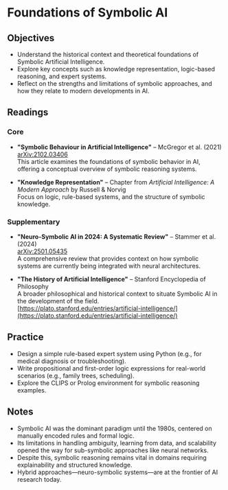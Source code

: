 # Foundations of Symbolic AI

## Objectives

- Understand the historical context and theoretical foundations of Symbolic Artificial Intelligence.
- Explore key concepts such as knowledge representation, logic-based reasoning, and expert systems.
- Reflect on the strengths and limitations of symbolic approaches, and how they relate to modern developments in AI.

## Readings

### Core

- **"Symbolic Behaviour in Artificial Intelligence"** – McGregor et al. (2021)  
  [arXiv:2102.03406](https://arxiv.org/abs/2102.03406)  
  This article examines the foundations of symbolic behavior in AI, offering a conceptual overview of symbolic reasoning systems.

- **"Knowledge Representation"** – Chapter from *Artificial Intelligence: A Modern Approach* by Russell & Norvig  
  Focus on logic, rule-based systems, and the structure of symbolic knowledge.

### Supplementary

- **"Neuro-Symbolic AI in 2024: A Systematic Review"** – Stammer et al. (2024)  
  [arXiv:2501.05435](https://arxiv.org/abs/2501.05435)  
  A comprehensive review that provides context on how symbolic systems are currently being integrated with neural architectures.

- **"The History of Artificial Intelligence"** – Stanford Encyclopedia of Philosophy  
  A broader philosophical and historical context to situate Symbolic AI in the development of the field.  
  [https://plato.stanford.edu/entries/artificial-intelligence/](https://plato.stanford.edu/entries/artificial-intelligence/)

## Practice

- Design a simple rule-based expert system using Python (e.g., for medical diagnosis or troubleshooting).
- Write propositional and first-order logic expressions for real-world scenarios (e.g., family trees, scheduling).
- Explore the CLIPS or Prolog environment for symbolic reasoning examples.

## Notes

- Symbolic AI was the dominant paradigm until the 1980s, centered on manually encoded rules and formal logic.
- Its limitations in handling ambiguity, learning from data, and scalability opened the way for sub-symbolic approaches like neural networks.
- Despite this, symbolic reasoning remains vital in domains requiring explainability and structured knowledge.
- Hybrid approaches—neuro-symbolic systems—are at the frontier of AI research today.

